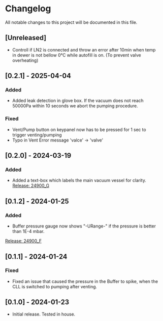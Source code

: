 # Changelog

All notable changes to this project will be documented in this file.


## [Unreleased]
- Controll if LN2 is connected and throw an error after 10min when temp in dewer is not bellow 0°C while autofill is on. (To prevent valve overheating) 

## [0.2.1] - 2025-04-04
### Added
- Added leak detection in glove box. If the vacuum does not reach 50000Pa within 10 seconds we abort the pumping procedure.
### Fixed
- Vent/Pump button on keypanel now has to be pressed for 1 sec to trigger venting/pumping
- Typo in Vent Error message 'valce' -> 'valve'

## [0.2.0] - 2024-03-19
### Added
- Added a text-box which labels the main vacuum vessel for clarity.
[Release: 24900_G](https://github.com/ferrovac/FirmwareSource/releases/tag/v0.2.0)
## [0.1.2] - 2024-01-25
### Added
- Buffer pressure gauge now shows "-URange-" if the pressure is better than 1E-4 mbar.

[Release: 24900_F](https://github.com/ferrovac/GLOVEBOX/releases/tag/v0.1.1.2_F)
## [0.1.1] - 2024-01-24
### Fixed
- Fixed an issue that caused the pressure in the Buffer to spike, when the CLL is switched to pumping after venting.
## [0.1.0] - 2024-01-23
- Initial release. Tested in house.
